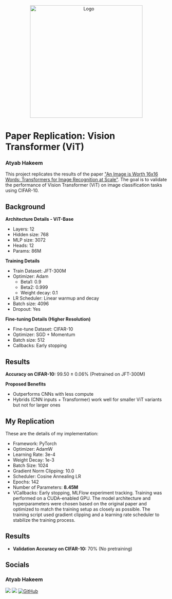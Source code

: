 <!-- PROJECT LOGO -->
<div align="center">
  <a href="https://github.com/hakeematyab/Paper-Replication-Vision-Transformer-ViT">
    <img src="https://github.com/user-attachments/assets/dec6eba5-fd35-4b2a-b7d3-fa102bcce857" alt="Logo" width="350" height="350">
  </a>
</div>


# Paper Replication: Vision Transformer (ViT)
### Atyab Hakeem

This project replicates the results of the paper ["An Image is Worth 16x16 Words: Transformers for Image Recognition at Scale"](https://arxiv.org/pdf/2010.11929). The goal is to validate the performance of Vision Transformer (ViT) on image classification tasks using CIFAR-10.

## Background

**Architecture Details - ViT-Base**
- Layers: 12  
- Hidden size: 768  
- MLP size: 3072  
- Heads: 12  
- Params: 86M  

**Training Details**
- Train Dataset: JFT-300M  
- Optimizer: Adam  
  - Beta1: 0.9  
  - Beta2: 0.999  
  - Weight decay: 0.1  
- LR Scheduler: Linear warmup and decay  
- Batch size: 4096  
- Dropout: Yes  

**Fine-tuning Details (Higher Resolution)**
- Fine-tune Dataset: CIFAR-10  
- Optimizer: SGD + Momentum  
- Batch size: 512  
- Callbacks: Early stopping

## Results

**Accuracy on CIFAR-10:** 99.50 ± 0.06% (Pretrained on JFT-300M)  


**Proposed Benefits**
- Outperforms CNNs with less compute  
- Hybrids (CNN inputs + Transformer) work well for smaller ViT variants but not for larger ones  

## My Replication

These are the details of my implementation:

- Framework: PyTorch  
- Optimizer: AdamW  
- Learning Rate: 3e-4  
- Weight Decay: 1e-3  
- Batch Size: 1024  
- Gradient Norm Clipping: 10.0  
- Scheduler: Cosine Annealing LR  
- Epochs: 142  
- Number of Parameters: **8.45M**  
- VCallbacks: Early stopping, MLFlow experiment tracking.
Training was performed on a CUDA-enabled GPU. The model architecture and hyperparameters were chosen based on the original paper and optimized to match the training setup as closely as possible. The training script used gradient clipping and a learning rate scheduler to stabilize the training process.

## Results

- **Validation Accuracy on CIFAR-10:** 70% (No pretraining)  

## Socials
### Atyab Hakeem
<a href="https://www.linkedin.com/in/hakeem-atyab/"><img src="https://img.shields.io/badge/LinkedIn-0077B5?style=for-the-badge&logo=linkedin&logoColor=white"/></a>
<a href="mailto:hakeem.at@northeastern.edu"><img src="https://img.shields.io/badge/Gmail-D14836?style=for-the-badge&logo=gmail&logoColor=white"/></a>
<a href="https://github.com/hakeematyab" title="Hakeem Atyab on GitHub">
    <img src="https://img.shields.io/badge/GitHub-100000?style=for-the-badge&logo=github&logoColor=white" alt="GitHub"/>
</a>

